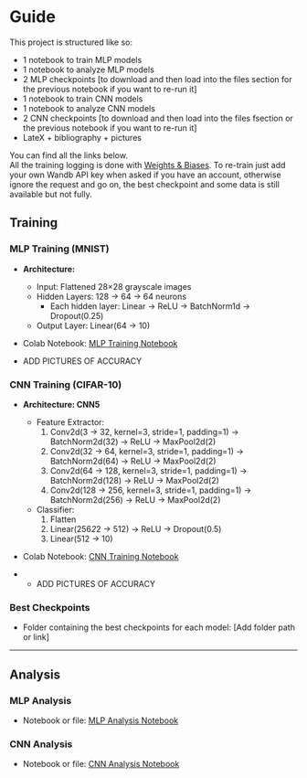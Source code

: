 # Guide
This project is structured like so: <br>
- 1 notebook to train MLP models
- 1 notebook to analyze MLP models
- 2 MLP checkpoints [to download and then load into the files section for the previous notebook if you want to re-run it]
- 1 notebook to train CNN models
- 1 notebook to analyze CNN models
- 2 CNN checkpoints [to download and then load into the files fsection or the previous notebook if you want to re-run it]
- LateX + bibliography + pictures 

You can find all the links below. <br>
All the training logging is done with [Weights & Biases](https://wandb.ai/). To re-train just add your own Wandb API key when asked if you have an account, otherwise ignore the request and go on, the best checkpoint and some data is still available but not fully. 

## Training

### MLP Training (MNIST)
- **Architecture:**
  - Input: Flattened 28×28 grayscale images
  - Hidden Layers: 128 → 64 → 64 neurons
    - Each hidden layer: Linear → ReLU → BatchNorm1d → Dropout(0.25)
  - Output Layer: Linear(64 → 10)
- Colab Notebook: [MLP Training Notebook](https://colab.research.google.com/drive/1sJohxZYppV9RlKlP03DBiJ5ztqX80hWm?usp=sharing)

- ADD PICTURES OF ACCURACY

### CNN Training (CIFAR-10)
- **Architecture: CNN5**
  - Feature Extractor:
    1. Conv2d(3 → 32, kernel=3, stride=1, padding=1) → BatchNorm2d(32) → ReLU → MaxPool2d(2)
    2. Conv2d(32 → 64, kernel=3, stride=1, padding=1) → BatchNorm2d(64) → ReLU → MaxPool2d(2)
    3. Conv2d(64 → 128, kernel=3, stride=1, padding=1) → BatchNorm2d(128) → ReLU → MaxPool2d(2)
    4. Conv2d(128 → 256, kernel=3, stride=1, padding=1) → BatchNorm2d(256) → ReLU → MaxPool2d(2)
  - Classifier:
    1. Flatten
    2. Linear(256*2*2 → 512) → ReLU → Dropout(0.5)
    3. Linear(512 → 10)
- Colab Notebook: [CNN Training Notebook](https://colab.research.google.com/drive/1GW5-RtVSWXZ22OIlq3G2DYxXZmSTEJsM?usp=sharing)

- - ADD PICTURES OF ACCURACY

### Best Checkpoints
- Folder containing the best checkpoints for each model: [Add folder path or link]

---

## Analysis

### MLP Analysis
- Notebook or file: [MLP Analysis Notebook]()

### CNN Analysis
- Notebook or file: [CNN Analysis Notebook](https://colab.research.google.com/drive/1jU_5wiT7-BbzZOXaz14BmyLS0nrMPKB7?usp=sharing)




